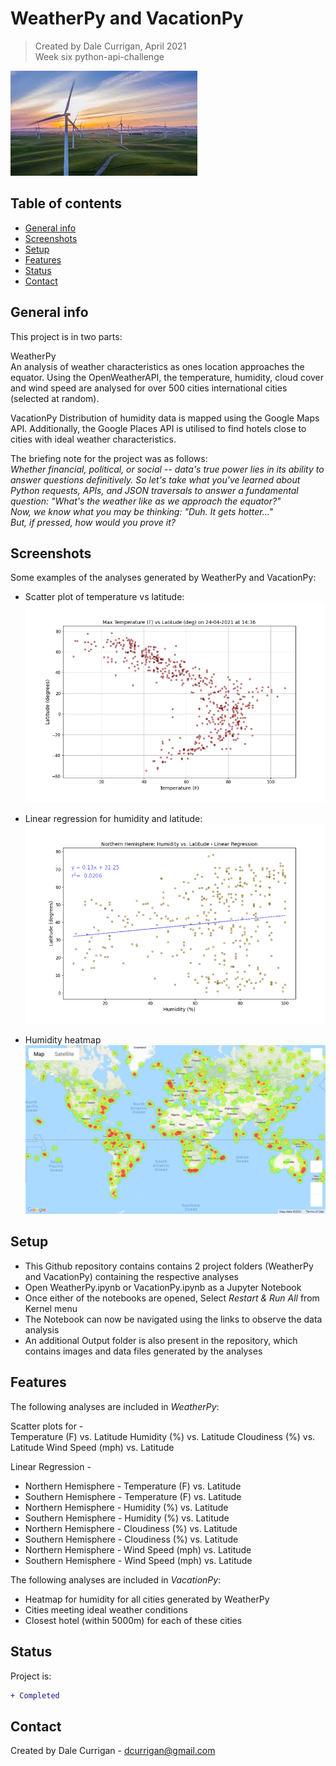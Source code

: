 # WeatherPy and VacationPy
> Created by Dale Currigan, April 2021  
> Week six python-api-challenge

![weather](weather.jfif)

## Table of contents
* [General info](#general-info)
* [Screenshots](#Screenshots)
* [Setup](#setup)
* [Features](#features)
* [Status](#status)
* [Contact](#contact)

## General info
This project is in two parts:  
  
WeatherPy  
An analysis of weather characteristics as ones location approaches the equator. Using the OpenWeatherAPI, the temperature, humidity, cloud cover and wind speed are analysed for over 500 cities international cities (selected at random).

VacationPy
Distribution of humidity data is mapped using the Google Maps API. Additionally, the Google Places API is utilised to find hotels close to cities with ideal weather characteristics.

The briefing note for the project was as follows:  
*Whether financial, political, or social -- data's true power lies in its ability to answer questions definitively. So let's take what you've learned about Python requests, APIs, and JSON traversals to answer a fundamental question: "What's the weather like as we approach the equator?"  
Now, we know what you may be thinking: "Duh. It gets hotter..."  
But, if pressed, how would you prove it?*  


## Screenshots
Some examples of the analyses generated by WeatherPy and VacationPy:  
  
* Scatter plot of temperature vs latitude:    
![weather](Output/temp_scatter.png)  

* Linear regression for humidity and latitude:  
![weather](Output/humidity_northern_reg.png)  

* Humidity heatmap  
![weather](Output/map.png)

## Setup
* This Github repository contains contains 2 project folders (WeatherPy and VacationPy) containing the respective analyses 
* Open WeatherPy.ipynb or VacationPy.ipynb as a Jupyter Notebook
* Once either of the notebooks are opened, Select *Restart & Run All* from Kernel menu 
* The Notebook can now be navigated using the links to observe the data analysis
* An additional Output folder is also present in the repository, which contains images and data files generated by the analyses

## Features
The following analyses are included in *WeatherPy*:  

Scatter plots for -  
Temperature (F) vs. Latitude
Humidity (%) vs. Latitude
Cloudiness (%) vs. Latitude
Wind Speed (mph) vs. Latitude

Linear Regression -  
* Northern Hemisphere - Temperature (F) vs. Latitude
* Southern Hemisphere - Temperature (F) vs. Latitude
* Northern Hemisphere - Humidity (%) vs. Latitude
* Southern Hemisphere - Humidity (%) vs. Latitude
* Northern Hemisphere - Cloudiness (%) vs. Latitude
* Southern Hemisphere - Cloudiness (%) vs. Latitude
* Northern Hemisphere - Wind Speed (mph) vs. Latitude
* Southern Hemisphere - Wind Speed (mph) vs. Latitude

The following analyses are included in *VacationPy*:  
* Heatmap for humidity for all cities generated by WeatherPy
* Cities meeting ideal weather conditions
* Closest hotel (within 5000m) for each of these cities

## Status
Project is: 
````diff 
+ Completed
````

## Contact
Created by Dale Currigan - <dcurrigan@gmail.com>


